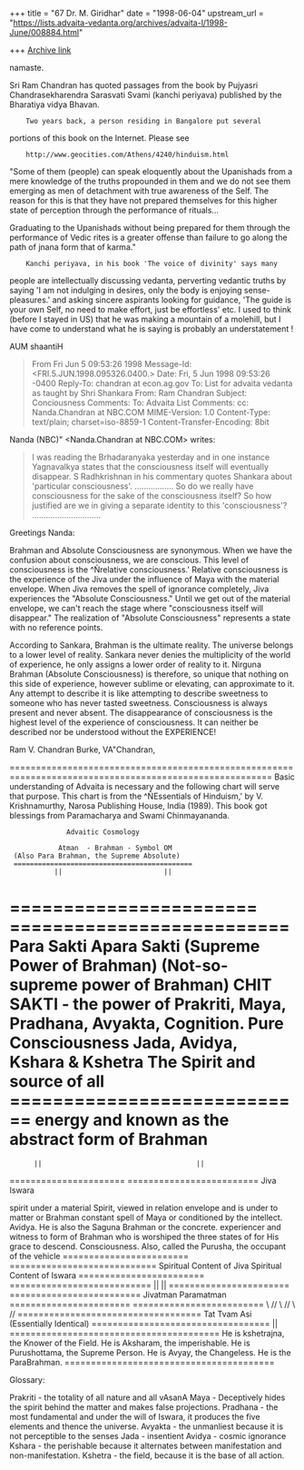 +++
title = "67 Dr. M. Giridhar"
date = "1998-06-04"
upstream_url = "https://lists.advaita-vedanta.org/archives/advaita-l/1998-June/008884.html"

+++
[Archive link](https://lists.advaita-vedanta.org/archives/advaita-l/1998-June/008884.html)

namaste.

Sri Ram Chandran has quoted passages from the book by
Pujyasri Chandrasekharendra Sarasvati Svami (kanchi periyava) published by
the Bharatiya vidya Bhavan.

        Two years back, a person residing in Bangalore put several
portions of this book on the Internet. Please see

        http://www.geocities.com/Athens/4240/hinduism.html


"Some of them (people) can speak eloquently about the Upanishads from a
mere knowledge of the truths propounded in them and we do not see them
emerging as men of detachment with true awareness of the Self. The reason
for this is that they have not prepared themselves for this higher state
of perception through the performance of rituals...

Graduating to the Upanishads without being prepared for them through the
performance of Vedic rites is a greater offense than failure to go along
the path of jnana form that of karma."

        Kanchi periyava, in his book 'The voice of divinity' says many
people are intellectually discussing vedanta, perverting vedantic truths
by saying 'I am not indulging in desires, only the body is enjoying
sense-pleasures.' and asking sincere aspirants looking for guidance, 'The
guide is your own Self, no need to make effort, just be effortless' etc.
I used to think (before I stayed in US) that he was making a mountain of a
molehill, but I have come to understand what he is saying is probably an
understatement !

AUM shaantiH

>From  Fri Jun  5 09:53:26 1998
Message-Id: <FRI.5.JUN.1998.095326.0400.>
Date: Fri, 5 Jun 1998 09:53:26 -0400
Reply-To: chandran at econ.ag.gov
To: List for advaita vedanta as taught by Shri Shankara
        <ADVAITA-L at TAMU.EDU>
From: Ram Chandran <chandran at ECON.AG.GOV>
Subject: Conciousness
Comments: To: Advaita List <advaita-l at tamu.edu>
Comments: cc: Nanda.Chandran at NBC.COM
MIME-Version: 1.0
Content-Type: text/plain; charset=iso-8859-1
Content-Transfer-Encoding: 8bit

Nanda (NBC)" <Nanda.Chandran at NBC.COM> writes:

> I was reading the Brhadaranyaka yesterday and in one instance
> Yagnavalkya states that the consciousness itself will eventually
> disappear. S Radhkrishnan in his commentary quotes Shankara about
> 'particular consciousness'. .................
> So do we really have consciousness for the sake of the
> consciousness itself? So how justified are we in giving a separate
> identity to this 'consciousness'? ..............................

Greetings Nanda:

Brahman and Absolute Consciousness are synonymous.  When we have the
confusion about consciousness, we are conscious.  This level of
consciousness is the ^Ñrelative consciousness.'  Relative consciousness
is the experience of the Jiva under the influence of Maya with the
material envelope.  When Jiva removes the spell of ignorance completely,
Jiva experiences the "Absolute Consciousness."  Until we get out of the
material envelope, we can't reach the stage where "consciousness itself
will disappear."  The realization of "Absolute Consciousness" represents
a state with no reference points.

According to Sankara, Brahman is the ultimate reality. The universe
belongs to a lower level of reality.  Sankara never denies the
multiplicity of the world of experience, he only assigns a lower order
of reality to it. Nirguna Brahman (Absolute Consciousness) is therefore,
so unique that nothing on this side of experience, however sublime or
elevating, can approximate to it.  Any attempt to describe it is like
attempting to describe sweetness to someone who has never tasted
sweetness.   Consciousness is always present and never absent. The
disappearance of consciousness is the highest level of the experience of
consciousness.  It can neither be described nor be understood without
the EXPERIENCE!

Ram V. Chandran
Burke, VA"Chandran,

 ========================================================================================================
Basic understanding of Advaita is necessary and the following chart will
serve that purpose.   This chart is from the ^ÑEssentials of Hinduism,'
by V. Krishnamurthy, Narosa Publishing House, India (1989).  This book
got blessings from Paramacharya and Swami
Chinmayananda.

                  Advaitic Cosmology

                Atman  - Brahman - Symbol OM
     (Also Para Brahman, the Supreme Absolute)
     ============================================
               ||                         ||
=======================         ==========================
        Para Sakti                     Apara Sakti
(Supreme Power of Brahman)     (Not-so-supreme power of Brahman)
CHIT SAKTI - the power of      Prakriti, Maya, Pradhana, Avyakta,
Cognition. Pure Consciousness  Jada, Avidya, Kshara & Kshetra
The Spirit and source of all   ============================
energy and known as
the abstract form of Brahman
===========================================================
          ||                                      ||
======================            =========================
           Jiva                              Iswara

spirit under a material         Spirit, viewed in relation
envelope and is under           to matter or Brahman
constant spell of Maya or       conditioned by the intellect.
Avidya.  He is also the         Saguna Brahman or the concrete.
experiencer and witness to      form of Brahman who is worshiped
the three states of             for His grace to descend.
Consciousness. Also, called
the Purusha, the occupant
of the vehicle
========================        ============================
Spiritual Content of Jiva       Spiritual Content of Iswara
========================        ===========================
        ||                                     ||
=======================         =========================
       Jivatman                           Paramatman
=======================         =========================
                       \\     //
                        \\   //
                         \\ //
         ===================================
         Tat Tvam Asi (Essentially Identical)
         ==================================
                          ||
         ========================================
         He is kshetrajna, the Knower of the Field.
         He is Aksharam, the imperishable.
         He is Purushottama, the Supreme Person.
         He is Avyay, the Changeless.
         He is the ParaBrahman.
         ========================================

Glossary:

Prakriti - the totality of all nature and all vAsanA
Maya - Deceptively hides the spirit behind the matter and makes false
projections.
Pradhana - the most fundamental and under the will of Iswara, it
produces the five elements and thence the universe.
Avyakta - the unmanliest because it is not perceptible to the senses
Jada - insentient
Avidya - cosmic ignorance
Kshara - the perishable because it alternates between manifestation and
non-manifestation.
Kshetra - the field, because it is the base of all action.

